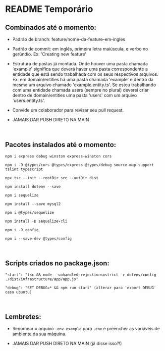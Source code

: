 # README Temporário

## Combinados até o momento:

- Padrão de branch: feature/nome-da-feature-em-ingles

- Padrão de commit: em inglês, primeira letra maiúscula, e verbo no gerúndio. Ex: 'Creating new feature'

- Estrutura de pastas já montada. Onde houver uma pasta chamada 'example' significa que deverá haver uma pasta correspondente a entidade que está sendo trabalhada com os seus respectivos arquivos. Ex: em domain/entities há uma pasta chamada 'example' e dentro da mesma um arquivo chamado 'example.entity.ts'. Se estou trabalhando com uma entidade chamada users (sempre no plural) deverei criar dentro de domain/entities uma pasta 'users' com um arquivo 'users.entity.ts'.

- Convide um colaborador para revisar seu pull request.

- JAMAIS DAR PUSH DIRETO NA MAIN

<br>

## Pacotes instalados até o momento:

```
npm i express debug winston express-winston cors

npm i -D @types/cors @types/express @types/debug source-map-support tslint typescript

npx tsc --init --rootDir src --outDir dist

npm install dotenv --save

npm i sequelize

npm install --save mysql2

npm i @types/sequelize

npm install -D sequelize-cli

npm i -D config

npm i --save-dev @types/config
```

<br>

## Scripts criados no package.json:
```
"start": "tsc && node --unhandled-rejections=strict -r dotenv/config ./dist/infrastructure/app/app.js"

"debug": "SET DEBUG=* && npm run start" (alterar para 'export DEBUG' caso ubuntu)
```

<br>

## Lembretes:

- Renomear o arquivo `.env.example` para `.env` e preencher as variáveis de ambiente da sua máquina.

- JAMAIS DAR PUSH DIRETO NA MAIN (já disse isso?!)